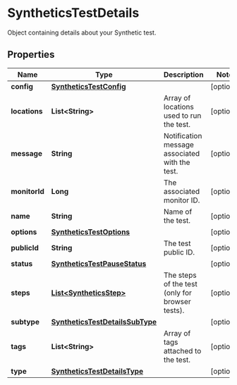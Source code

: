 

# SyntheticsTestDetails

Object containing details about your Synthetic test.
## Properties

Name | Type | Description | Notes
------------ | ------------- | ------------- | -------------
**config** | [**SyntheticsTestConfig**](SyntheticsTestConfig.md) |  |  [optional]
**locations** | **List&lt;String&gt;** | Array of locations used to run the test. |  [optional]
**message** | **String** | Notification message associated with the test. |  [optional]
**monitorId** | **Long** | The associated monitor ID. |  [optional]
**name** | **String** | Name of the test. |  [optional]
**options** | [**SyntheticsTestOptions**](SyntheticsTestOptions.md) |  |  [optional]
**publicId** | **String** | The test public ID. |  [optional]
**status** | [**SyntheticsTestPauseStatus**](SyntheticsTestPauseStatus.md) |  |  [optional]
**steps** | [**List&lt;SyntheticsStep&gt;**](SyntheticsStep.md) | The steps of the test (only for browser tests). |  [optional]
**subtype** | [**SyntheticsTestDetailsSubType**](SyntheticsTestDetailsSubType.md) |  |  [optional]
**tags** | **List&lt;String&gt;** | Array of tags attached to the test. |  [optional]
**type** | [**SyntheticsTestDetailsType**](SyntheticsTestDetailsType.md) |  |  [optional]



